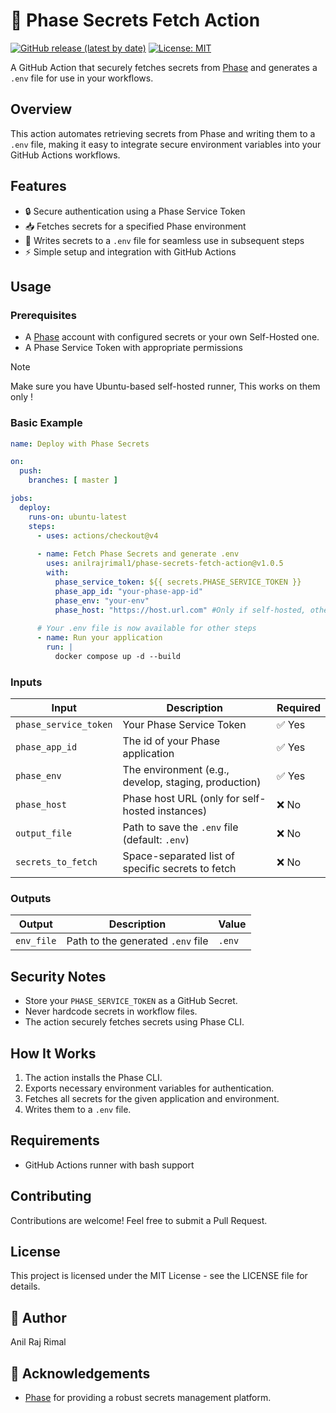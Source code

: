 # 🔐 Phase Secrets Fetch Action

[![GitHub release (latest by date)](https://img.shields.io/github/v/release/anilrajrimal1/phase-secrets-fetch-action)](https://github.com/anilrajrimal1/phase-secrets-fetch-action/releases)
[![License: MIT](https://img.shields.io/badge/License-MIT-yellow.svg)](https://opensource.org/licenses/MIT)

A GitHub Action that securely fetches secrets from [Phase](https://phase.dev) and generates a `.env` file for use in your workflows.

## Overview

This action automates retrieving secrets from Phase and writing them to a `.env` file, making it easy to integrate secure environment variables into your GitHub Actions workflows.

## Features

- 🔒 Secure authentication using a Phase Service Token
- 📥 Fetches secrets for a specified Phase environment
- 📝 Writes secrets to a `.env` file for seamless use in subsequent steps
- ⚡ Simple setup and integration with GitHub Actions

## Usage

### Prerequisites

- A [Phase](https://phase.dev) account with configured secrets or your own Self-Hosted one.
- A Phase Service Token with appropriate permissions

> [!NOTE]
> Make sure you have Ubuntu-based self-hosted runner, This works on them only !

### Basic Example

```yaml
name: Deploy with Phase Secrets

on:
  push:
    branches: [ master ]

jobs:
  deploy:
    runs-on: ubuntu-latest
    steps:
      - uses: actions/checkout@v4
      
      - name: Fetch Phase Secrets and generate .env
        uses: anilrajrimal1/phase-secrets-fetch-action@v1.0.5
        with:
          phase_service_token: ${{ secrets.PHASE_SERVICE_TOKEN }}
          phase_app_id: "your-phase-app-id"
          phase_env: "your-env"
          phase_host: "https://host.url.com" #Only if self-hosted, otherwise leave blank
      
      # Your .env file is now available for other steps
      - name: Run your application
        run: |
          docker compose up -d --build
```

### Inputs

| Input                | Description                                         | Required |
|----------------------|-----------------------------------------------------|----------|
| `phase_service_token` | Your Phase Service Token                           | ✅ Yes   |
| `phase_app_id`     | The id of your Phase application                  | ✅ Yes   |
| `phase_env`         | The environment (e.g., develop, staging, production) | ✅ Yes   |
| `phase_host`        | Phase host URL (only for self-hosted instances)      | ❌ No    |
| `output_file`       | Path to save the `.env` file (default: `.env`)       | ❌ No    |
| `secrets_to_fetch`  | Space-separated list of specific secrets to fetch    | ❌ No    |

### Outputs

| Output     | Description                     | Value  |
|------------|---------------------------------|--------|
| `env_file` | Path to the generated `.env` file | `.env` |

## Security Notes

- Store your `PHASE_SERVICE_TOKEN` as a GitHub Secret.
- Never hardcode secrets in workflow files.
- The action securely fetches secrets using Phase CLI.

## How It Works

1. The action installs the Phase CLI.
2. Exports necessary environment variables for authentication.
3. Fetches all secrets for the given application and environment.
4. Writes them to a `.env` file.

## Requirements

- GitHub Actions runner with bash support

## Contributing

Contributions are welcome! Feel free to submit a Pull Request.

## License

This project is licensed under the MIT License - see the LICENSE file for details.

## 👨 Author

Anil Raj Rimal

## 🙏 Acknowledgements

- [Phase](https://phase.dev) for providing a robust secrets management platform.

